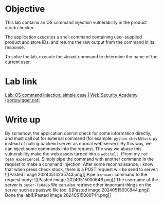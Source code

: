 # Objective
This lab contains an OS command injection vulnerability in the product stock checker.

The application executes a shell command containing user-supplied product and store IDs, and returns the raw output from the command in its response.

To solve the lab, execute the `whoami` command to determine the name of the current user.
# Lab link
[Lab: OS command injection, simple case | Web Security Academy (portswigger.net)](https://portswigger.net/web-security/os-command-injection/lab-simple)
# Write up
By somehow, the application cannot check for some information directly, and must call out for external command (for example: `python checkStock.py` instead of calling backend server as normal web server). By this way, we can inject some commands into the request. The way we abuse this vulnerability make the web assets turned into a `webshell`. (From my `red team experience`).
Simply pipe the command with another command in the request to make a command injection:
After some reconnaissance, I know that when press check stock, there is a POST request will be send to server:
![[Pasted image 20240514235743.png]]
Pipe a `whoami` command to the request body:
![[Pasted image 20240515000646.png]]
The username of the server is `peter-TsUa8p`
We can also retrieve other important things on the server such as passwd file too:
![[Pasted image 20240515000844.png]]
Done the lab![[Pasted image 20240515000744.png]]